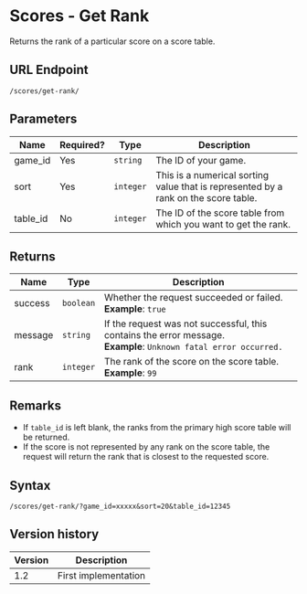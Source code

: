 # Scores - Get Rank

Returns the rank of a particular score on a score table.

## URL Endpoint

```
/scores/get-rank/
```

## Parameters

Name | Required? | Type | Description
--- | --- | --- | ---
game_id | Yes | `string` | The ID of your game.
sort | Yes | `integer` | This is a numerical sorting value that is represented by a rank on the score table.
table_id | No | `integer` | The ID of the score table from which you want to get the rank.

## Returns

Name | Type | Description
--- | --- | ---
success | `boolean` | Whether the request succeeded or failed. <br> **Example**: `true`
message | `string` | If the request was not successful, this contains the error message. <br> **Example**: `Unknown fatal error occurred.`
rank | `integer` | The rank of the score on the score table. <br> **Example**: `99`

## Remarks

- If `table_id` is left blank, the ranks from the primary high score table will be returned.
- If the score is not represented by any rank on the score table, the request will return the rank that is closest to the requested score.

## Syntax

```
/scores/get-rank/?game_id=xxxxx&sort=20&table_id=12345
```

## Version history

Version		 | Description
---			 | ---
1.2			 | First implementation